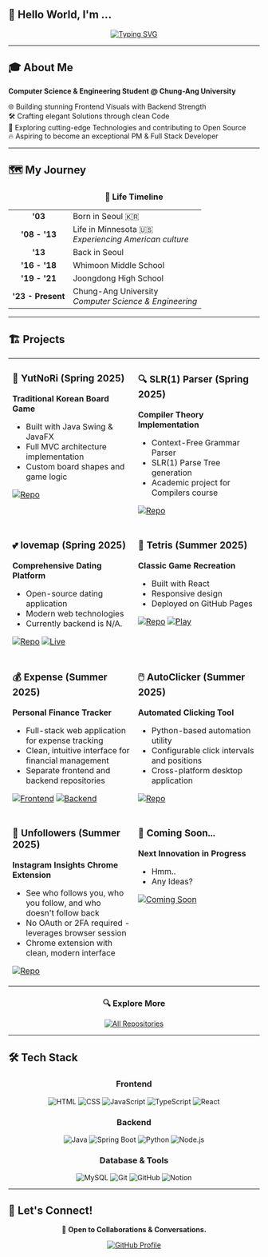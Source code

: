 ## 👋 Hello World, I'm **...**

<div align="center">

[![Typing SVG](https://readme-typing-svg.herokuapp.com?font=Space+Mono&size=27&duration=4000&pause=100&center=true&vCenter=true&random=false&width=435&lines=Heejae+Lee;a.k.a.+Qabin;a+Full+Stack+Developer;%40vxnquish)](https://git.io/typing-svg)

</div>

---

## 🎓 About Me
**Computer Science & Engineering Student @ Chung-Ang University**  

🌐 Building stunning Frontend Visuals with Backend Strength  
🛠️ Crafting elegant Solutions through clean Code  
🚀 Exploring cutting-edge Technologies and contributing to Open Source  
🔥 Aspiring to become an exceptional PM & Full Stack Developer

</div>

---

## 🗺️ My Journey

<div align="center">

### 📍 **Life Timeline**

</div>

<table align="center">
<tr>
<td align="center"><strong>'03</strong></td>
<td>Born in Seoul 🇰🇷</td>
</tr>
<tr>
<td align="center"><strong>'08 - '13</strong></td>
<td>Life in Minnesota 🇺🇸<br><em>Experiencing American culture</em></td>
</tr>
<tr>
<td align="center"><strong>'13</strong></td>
<td>Back in Seoul</td>
</tr>
<tr>
<td align="center"><strong>'16 - '18</strong></td>
<td>Whimoon Middle School</td>
</tr>
<tr>
<td align="center"><strong>'19 - '21</strong></td>
<td>Joongdong High School</td>
</tr>
<tr>
<td align="center"><strong>'23 - Present</strong></td>
<td>Chung-Ang University<br><em>Computer Science & Engineering</em></td>
</tr>
</table>

---

## 🏗️ Projects
<table align="center">
<tr>
<td width="50%" valign="top">

### 🎲 YutNoRi (Spring 2025)
**Traditional Korean Board Game**
- Built with Java Swing & JavaFX
- Full MVC architecture implementation
- Custom board shapes and game logic

[![Repo](https://img.shields.io/badge/GitHub-Repository-blue?style=flat-square&logo=github)](https://github.com/vxnquish/YutNoRi)
</td>
<td width="50%" valign="top">

### 🔍 SLR(1) Parser (Spring 2025)
**Compiler Theory Implementation**
- Context-Free Grammar Parser
- SLR(1) Parse Tree generation
- Academic project for Compilers course

[![Repo](https://img.shields.io/badge/GitHub-Repository-blue?style=flat-square&logo=github)](https://github.com/vxnquish/Compiler_SLR1)
</td>
</tr>
<tr>
<td width="50%" valign="top">

### 💕 lovemap (Spring 2025)
**Comprehensive Dating Platform**
- Open-source dating application
- Modern web technologies
- Currently backend is N/A.

[![Repo](https://img.shields.io/badge/GitHub-Repository-blue?style=flat-square&logo=github)](https://github.com/vxnquish/lovemap)
[![Live](https://img.shields.io/badge/💖_Visit_Website-purple?style=flat-square)](https://rureadylovemap.com)
</td>
<td width="50%" valign="top">

### 🧩 Tetris (Summer 2025)
**Classic Game Recreation**
- Built with React
- Responsive design
- Deployed on GitHub Pages

[![Repo](https://img.shields.io/badge/GitHub-Repository-blue?style=flat-square&logo=github)](https://github.com/vxnquish/Tetris)
[![Play](https://img.shields.io/badge/🎮_Play_Now-green?style=flat-square)](https://vxnquish.github.io/tetris-react/)
</td>
</tr>
<tr>
<td width="50%" valign="top">

### 💰 Expense (Summer 2025)
**Personal Finance Tracker**
- Full-stack web application for expense tracking
- Clean, intuitive interface for financial management
- Separate frontend and backend repositories

[![Frontend](https://img.shields.io/badge/Frontend-Repository-blue?style=flat-square&logo=react)](https://github.com/vxnquish/expense-frontend)
[![Backend](https://img.shields.io/badge/Backend-Repository-blue?style=flat-square&logo=node.js)](https://github.com/vxnquish/expense-backend)
</td>
<td width="50%" valign="top">

### 🖱️ AutoClicker (Summer 2025)
**Automated Clicking Tool**
- Python-based automation utility
- Configurable click intervals and positions
- Cross-platform desktop application

[![Repo](https://img.shields.io/badge/GitHub-Repository-blue?style=flat-square&logo=github)](https://github.com/vxnquish/AutoClicker)
</td>
</tr>
<tr>
<td width="50%" valign="top">

### 📱 Unfollowers (Summer 2025)
**Instagram Insights Chrome Extension**
- See who follows you, who you follow, and who doesn't follow back
- No OAuth or 2FA required - leverages browser session
- Chrome extension with clean, modern interface

[![Repo](https://img.shields.io/badge/GitHub-Repository-blue?style=flat-square&logo=github)](https://github.com/vxnquish/Unfollowers)
</td>
<td width="50%" valign="top">

### 🚀 Coming Soon...
**Next Innovation in Progress**
- Hmm..
- Any Ideas?

[![Coming Soon](https://img.shields.io/badge/Status-Coming_Soon-red?style=flat-square&logo=rocket)](https://github.com/vxnquish)
</td>
</tr>
</table>

<div align="center">

### 🔍 Explore More
[![All Repositories](https://img.shields.io/badge/Browse_All_Repositories-GitHub-black?style=for-the-badge&logo=github)](https://github.com/vxnquish?tab=repositories)

</div>

---

## 🛠️ Tech Stack
<div align="center">

### Frontend
![HTML](https://img.shields.io/badge/HTML-E34F26?style=for-the-badge&logo=html5&logoColor=white)
![CSS](https://img.shields.io/badge/CSS-1572B6?style=for-the-badge&logo=css&logoColor=white)
![JavaScript](https://img.shields.io/badge/JavaScript-F7DF1E?style=for-the-badge&logo=javascript&logoColor=black)
![TypeScript](https://img.shields.io/badge/TypeScript-007acc?style=for-the-badge&logo=typescript&logoColor=white)
![React](https://img.shields.io/badge/React-20232A?style=for-the-badge&logo=react&logoColor=61DAFB)

### Backend
![Java](https://img.shields.io/badge/Java-ED8B00?style=for-the-badge&logo=openjdk&logoColor=white)
![Spring Boot](https://img.shields.io/badge/Spring_Boot-6DB33F?style=for-the-badge&logo=spring-boot&logoColor=white)
![Python](https://img.shields.io/badge/Python-3776AB?style=for-the-badge&logo=python&logoColor=white)
![Node.js](https://img.shields.io/badge/Node.js-43853D?style=for-the-badge&logo=node.js&logoColor=white)

### Database & Tools
![MySQL](https://img.shields.io/badge/MySQL-005C84?style=for-the-badge&logo=mysql&logoColor=white)
![Git](https://img.shields.io/badge/Git-F05032?style=for-the-badge&logo=git&logoColor=white)
![GitHub](https://img.shields.io/badge/GitHub-100000?style=for-the-badge&logo=github&logoColor=white)
![Notion](https://img.shields.io/badge/Notion-ffffff?style=for-the-badge&logo=notion&logoColor=black)

</div>

---


## 🤝 Let's Connect!

<div align="center">

💬 **Open to Collaborations & Conversations.**  

[![GitHub Profile](https://img.shields.io/badge/GitHub-Profile-black?style=for-the-badge&logo=github)](https://github.com/vxnquish)

</div>
